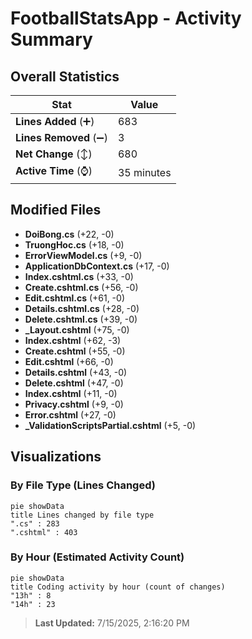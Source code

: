 # FootballStatsApp - Activity Summary 

## Overall Statistics

| Stat                   | Value                                                             |
| ---------------------- | ----------------------------------------------------------------- |
| **Lines Added** (➕)   | 683                                          |
| **Lines Removed** (➖) | 3                                        |
| **Net Change** (↕)    | 680                |
| **Active Time** (⌚)   | 35 minutes |


## Modified Files
- **DoiBong.cs** (+22, -0)
- **TruongHoc.cs** (+18, -0)
- **ErrorViewModel.cs** (+9, -0)
- **ApplicationDbContext.cs** (+17, -0)
- **Index.cshtml.cs** (+33, -0)
- **Create.cshtml.cs** (+56, -0)
- **Edit.cshtml.cs** (+61, -0)
- **Details.cshtml.cs** (+28, -0)
- **Delete.cshtml.cs** (+39, -0)
- **_Layout.cshtml** (+75, -0)
- **Index.cshtml** (+62, -3)
- **Create.cshtml** (+55, -0)
- **Edit.cshtml** (+66, -0)
- **Details.cshtml** (+43, -0)
- **Delete.cshtml** (+47, -0)
- **Index.cshtml** (+11, -0)
- **Privacy.cshtml** (+9, -0)
- **Error.cshtml** (+27, -0)
- **_ValidationScriptsPartial.cshtml** (+5, -0)

## Visualizations

### By File Type (Lines Changed)

```mermaid
pie showData
title Lines changed by file type
".cs" : 283
".cshtml" : 403
```

### By Hour (Estimated Activity Count)

```mermaid
pie showData
title Coding activity by hour (count of changes)
"13h" : 8
"14h" : 23
```


> **Last Updated:** 7/15/2025, 2:16:20 PM